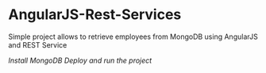 # AngularJS-Rest-Services

Simple project allows to retrieve employees from MongoDB using AngularJS and REST Service

*Install MongoDB*
*Deploy and run the project*